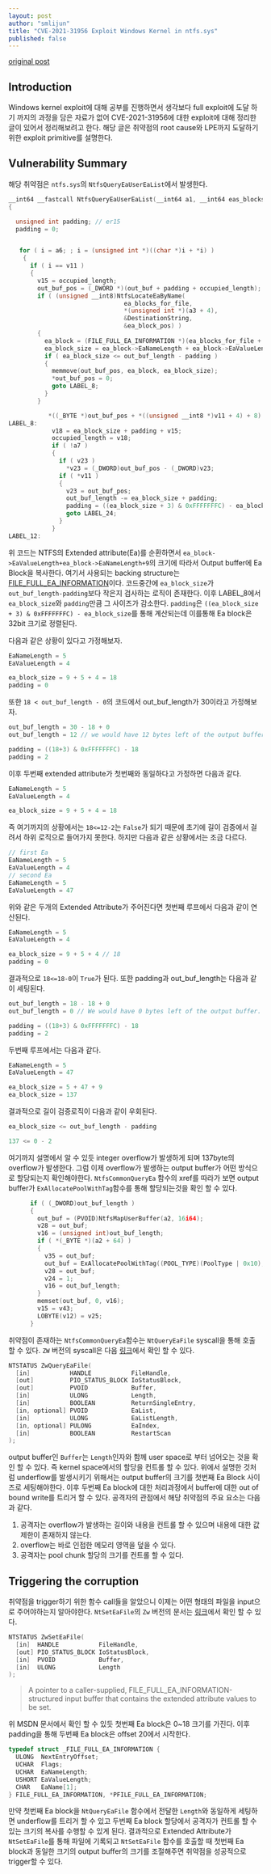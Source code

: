 ```yaml
---
layout: post
author: "smlijun" 
title: "CVE-2021-31956 Exploit Windows Kernel in ntfs.sys"
published: false
--- 
```


[original post](https://research.nccgroup.com/2021/07/15/cve-2021-31956-exploiting-the-windows-kernel-ntfs-with-wnf-part-1) 

Introduction 
---
Windows kernel exploit에 대해 공부를 진행하면서 생각보다 full exploit에 도달 하기 까지의 과정을 담은 자료가 없어 CVE-2021-31956에 대한 exploit에 대해 정리한 글이 있어서 정리해보려고 한다. 해당 글은 취약점의 root cause와 LPE까지 도달하기 위한 exploit primitive를 설명한다.

Vulnerability Summary
---
해당 취약점은 `ntfs.sys`의 `NtfsQueryEaUserEaList`에서 발생한다.
~~~c++
__int64 __fastcall NtfsQueryEaUserEaList(__int64 a1, __int64 eas_blocks_for_file, __int64 a3, __int64 out_buf, unsigned int out_buf_length, unsigned int *a6, char a7)
{

  unsigned int padding; // er15
  padding = 0;


   for ( i = a6; ; i = (unsigned int *)((char *)i + *i) )
    {
      if ( i == v11 )
      {
        v15 = occupied_length;
        out_buf_pos = (_DWORD *)(out_buf + padding + occupied_length);
        if ( (unsigned __int8)NtfsLocateEaByName(
                                ea_blocks_for_file,
                                *(unsigned int *)(a3 + 4),
                                &DestinationString,
                                &ea_block_pos) )
        {
          ea_block = (FILE_FULL_EA_INFORMATION *)(ea_blocks_for_file + ea_block_pos);
          ea_block_size = ea_block->EaNameLength + ea_block->EaValueLength + 9;           // Attacker controlled from Ea
          if ( ea_block_size <= out_buf_length - padding )                                // The check which can underflow
          {
            memmove(out_buf_pos, ea_block, ea_block_size);
            *out_buf_pos = 0;
            goto LABEL_8;
          }
        }

           *((_BYTE *)out_buf_pos + *((unsigned __int8 *)v11 + 4) + 8) = 0;
LABEL_8:
            v18 = ea_block_size + padding + v15;
            occupied_length = v18;
            if ( !a7 )
            {
              if ( v23 )
                *v23 = (_DWORD)out_buf_pos - (_DWORD)v23;
              if ( *v11 )
              {
                v23 = out_buf_pos;
                out_buf_length -= ea_block_size + padding;
                padding = ((ea_block_size + 3) & 0xFFFFFFFC) - ea_block_size;
                goto LABEL_24;
              }
            }
LABEL_12:
~~~

위 코드는 NTFS의 Extended attribute(Ea)를 순환하면서 `ea_block->EaValueLength+ea_block->EaNameLength+9`의 크기에 따라서 Output buffer에 Ea Block을 복사한다. 여기서 사용되는 backing structure는 [FILE_FULL_EA_INFORMATION](https://docs.microsoft.com/en-us/windows-hardware/drivers/ddi/wdm/ns-wdm-_file_full_ea_information)이다. 코드중간에 `ea_block_size`가 `out_buf_length-padding`보다 작은지 검사하는 로직이 존재한다. 이후 LABEL_8에서 `ea_block_size`와 `padding`만큼 그 사이즈가 감소한다. `padding`은 `((ea_block_size + 3) & 0xFFFFFFFC) - ea_block_size`를 통해 계산되는데 이를통해 Ea block은 32bit 크기로 정렬된다.

다음과 같은 상황이 있다고 가정해보자.
~~~c++
EaNameLength = 5
EaValueLength = 4

ea_block_size = 9 + 5 + 4 = 18
padding = 0
~~~
또한 `18 < out_buf_length - 0`의 코드에서 out_buf_length가 30이라고 가정해보자.
~~~c++
out_buf_length = 30 - 18 + 0
out_buf_length = 12 // we would have 12 bytes left of the output buffer.

padding = ((18+3) & 0xFFFFFFFC) - 18
padding = 2
~~~
이후 두번째 extended attribute가 첫번째와 동일하다고 가정하면 다음과 같다.
~~~c++
EaNameLength = 5
EaValueLength = 4

ea_block_size = 9 + 5 + 4 = 18
~~~
즉 여기까지의 상황에서는 `18<=12-2`는 `False`가 되기 때문에 초기에 길이 검증에서 걸려서 하위 로직으로 들어가지 못한다. 하지만 다음과 같은 상황에서는 조금 다르다.
~~~c++
// first Ea
EaNameLength = 5
EaValueLength = 4
// second Ea
EaNameLength = 5
EaValueLength = 47
~~~
위와 같은 두개의 Extended Attribute가 주어진다면 첫번째 루프에서 다음과 같이 연산된다.
~~~c++
EaNameLength = 5
EaValueLength = 4

ea_block_size = 9 + 5 + 4 // 18
padding = 0
~~~
결과적으로 `18<=18-0`이 `True`가 된다. 또한 padding과 out_buf_length는 다음과 같이 세팅된다.
~~~c++
out_buf_length = 18 - 18 + 0 
out_buf_length = 0 // We would have 0 bytes left of the output buffer.

padding = ((18+3) & 0xFFFFFFFC) - 18
padding = 2
~~~
두번째 루프에서는 다음과 같다.
~~~c++
EaNameLength = 5
EaValueLength = 47

ea_block_size = 5 + 47 + 9
ea_block_size = 137
~~~
결과적으로 길이 검증로직이 다음과 같이 우회된다.
~~~c++
ea_block_size <= out_buf_length - padding

137 <= 0 - 2
~~~
여기까지 설명에서 알 수 있듯 integer overflow가 발생하게 되며 137byte의 overflow가 발생한다. 그럼 이제 overflow가 발생하는 output buffer가 어떤 방식으로 할당되는지 확인해야한다.
`NtfsCommonQueryEa` 함수의 xref를 따라가 보면 output buffer가 `ExAllocatePoolWithTag`함수를 통해 할당되는것을 확인 할 수 있다.
~~~c++
      if ( (_DWORD)out_buf_length )
      {
        out_buf = (PVOID)NtfsMapUserBuffer(a2, 16i64);
        v28 = out_buf;
        v16 = (unsigned int)out_buf_length;
        if ( *(_BYTE *)(a2 + 64) )
        {
          v35 = out_buf;
          out_buf = ExAllocatePoolWithTag((POOL_TYPE)(PoolType | 0x10), (unsigned int)out_buf_length, 0x4546744Eu);
          v28 = out_buf;
          v24 = 1;
          v16 = out_buf_length;
        }
        memset(out_buf, 0, v16);
        v15 = v43;
        LOBYTE(v12) = v25;
      }
~~~
취약점이 존재하는 `NtfsCommonQueryEa`함수는 `NtQueryEaFile` syscall을 통해 호출 할 수 있다. `ZW` 버전의 syscall은 다음 [링크](https://docs.microsoft.com/en-us/windows-hardware/drivers/ddi/ntifs/nf-ntifs-zwqueryeafile)에서 확인 할 수 있다.
~~~c++
NTSTATUS ZwQueryEaFile(
  [in]           HANDLE           FileHandle,
  [out]          PIO_STATUS_BLOCK IoStatusBlock,
  [out]          PVOID            Buffer,
  [in]           ULONG            Length,
  [in]           BOOLEAN          ReturnSingleEntry,
  [in, optional] PVOID            EaList,
  [in]           ULONG            EaListLength,
  [in, optional] PULONG           EaIndex,
  [in]           BOOLEAN          RestartScan
);
~~~
output buffer인 `Buffer`는 `Length`인자와 함께 user space로 부터 넘어오는 것을 확인 할 수 있다. 즉 kernel space에서의 할당을 컨트롤 할 수 있다. 위에서 설명한 것처럼 underflow를 발생시키기 위해서는 output buffer의 크기를 첫번째 Ea Block 사이즈로 세팅해야한다. 이후 두번째 Ea block에 대한 처리과정에서 buffer에 대한 out of bound write를 트리거 할 수 있다. 공격자의 관점에서 해당 취약점의 주요 요소는 다음과 같다.
1. 공격자는 overflow가 발생하는 길이와 내용을 컨트롤 할 수 있으며 내용에 대한 값 제한이 존재하지 않는다.
2. overflow는 바로 인접한 메모리 영역을 덮을 수 있다.
3. 공격자는 pool chunk 할당의 크기를 컨트롤 할 수 있다.

Triggering the corruption
---
취약점을 trigger하기 위한 함수 call들을 알았으니 이제는 어떤 형태의 파일을 input으로 주어야하는지 알아야한다. `NtSetEaFile`의 `Zw` 버전의 문서는 [링크](https://docs.microsoft.com/en-us/windows-hardware/drivers/ddi/ntifs/nf-ntifs-zwseteafile)에서 확인 할 수 있다.
~~~c++
NTSTATUS ZwSetEaFile(
  [in]  HANDLE           FileHandle,
  [out] PIO_STATUS_BLOCK IoStatusBlock,
  [in]  PVOID            Buffer,
  [in]  ULONG            Length
);
~~~
> A pointer to a caller-supplied, FILE_FULL_EA_INFORMATION-structured input buffer that contains the extended attribute values to be set.

위 MSDN 문서에서 확인 할 수 있듯 첫번째 Ea block은 0~18 크기를 가진다. 이후 padding을 통해 두번째 Ea block은 offset 20에서 시작한다.
~~~c++
typedef struct _FILE_FULL_EA_INFORMATION {
  ULONG  NextEntryOffset;
  UCHAR  Flags;
  UCHAR  EaNameLength;
  USHORT EaValueLength;
  CHAR   EaName[1];
} FILE_FULL_EA_INFORMATION, *PFILE_FULL_EA_INFORMATION;
~~~

만약 첫번째 Ea block을 `NtQueryEaFile` 함수에서 전달한 `Length`와 동일하게 세팅하면 underflow를 트리거 할 수 있고 두번째 Ea block 할당에서 공격자가 컨트롤 할 수 있는 크기의 복사를 수행할 수 있게 된다.
결과적으로 Extended Attribute가 `NtSetEaFile`를 통해 파일에 기록되고 `NtSetEaFile` 함수를 호출할 때 첫번째 Ea block과 동일한 크기의 output buffer의 크기를 조절해주면 취약점을 성공적으로 trigger할 수 있다.




